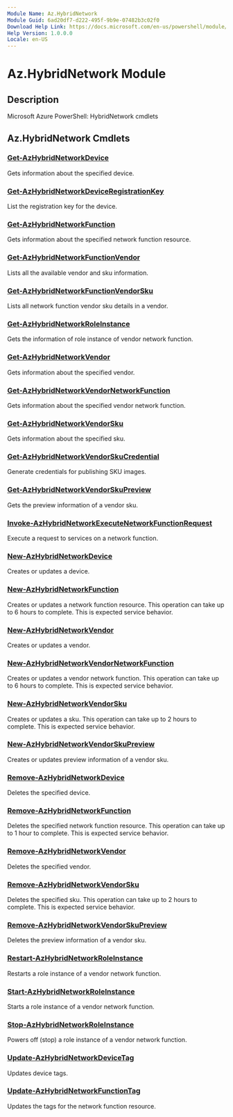 ```yaml
---
Module Name: Az.HybridNetwork
Module Guid: 6ad20df7-d222-495f-9b9e-07482b3c02f0
Download Help Link: https://docs.microsoft.com/en-us/powershell/module/az.hybridnetwork
Help Version: 1.0.0.0
Locale: en-US
---
```


# Az.HybridNetwork Module
## Description
Microsoft Azure PowerShell: HybridNetwork cmdlets

## Az.HybridNetwork Cmdlets
### [Get-AzHybridNetworkDevice](Get-AzHybridNetworkDevice.md)
Gets information about the specified device.

### [Get-AzHybridNetworkDeviceRegistrationKey](Get-AzHybridNetworkDeviceRegistrationKey.md)
List the registration key for the device.

### [Get-AzHybridNetworkFunction](Get-AzHybridNetworkFunction.md)
Gets information about the specified network function resource.

### [Get-AzHybridNetworkFunctionVendor](Get-AzHybridNetworkFunctionVendor.md)
Lists all the available vendor and sku information.

### [Get-AzHybridNetworkFunctionVendorSku](Get-AzHybridNetworkFunctionVendorSku.md)
Lists all network function vendor sku details in a vendor.

### [Get-AzHybridNetworkRoleInstance](Get-AzHybridNetworkRoleInstance.md)
Gets the information of role instance of vendor network function.

### [Get-AzHybridNetworkVendor](Get-AzHybridNetworkVendor.md)
Gets information about the specified vendor.

### [Get-AzHybridNetworkVendorNetworkFunction](Get-AzHybridNetworkVendorNetworkFunction.md)
Gets information about the specified vendor network function.

### [Get-AzHybridNetworkVendorSku](Get-AzHybridNetworkVendorSku.md)
Gets information about the specified sku.

### [Get-AzHybridNetworkVendorSkuCredential](Get-AzHybridNetworkVendorSkuCredential.md)
Generate credentials for publishing SKU images.

### [Get-AzHybridNetworkVendorSkuPreview](Get-AzHybridNetworkVendorSkuPreview.md)
Gets the preview information of a vendor sku.

### [Invoke-AzHybridNetworkExecuteNetworkFunctionRequest](Invoke-AzHybridNetworkExecuteNetworkFunctionRequest.md)
Execute a request to services on a network function.

### [New-AzHybridNetworkDevice](New-AzHybridNetworkDevice.md)
Creates or updates a device.

### [New-AzHybridNetworkFunction](New-AzHybridNetworkFunction.md)
Creates or updates a network function resource.
This operation can take up to 6 hours to complete.
This is expected service behavior.

### [New-AzHybridNetworkVendor](New-AzHybridNetworkVendor.md)
Creates or updates a vendor.

### [New-AzHybridNetworkVendorNetworkFunction](New-AzHybridNetworkVendorNetworkFunction.md)
Creates or updates a vendor network function.
This operation can take up to 6 hours to complete.
This is expected service behavior.

### [New-AzHybridNetworkVendorSku](New-AzHybridNetworkVendorSku.md)
Creates or updates a sku.
This operation can take up to 2 hours to complete.
This is expected service behavior.

### [New-AzHybridNetworkVendorSkuPreview](New-AzHybridNetworkVendorSkuPreview.md)
Creates or updates preview information of a vendor sku.

### [Remove-AzHybridNetworkDevice](Remove-AzHybridNetworkDevice.md)
Deletes the specified device.

### [Remove-AzHybridNetworkFunction](Remove-AzHybridNetworkFunction.md)
Deletes the specified network function resource.
This operation can take up to 1 hour to complete.
This is expected service behavior.

### [Remove-AzHybridNetworkVendor](Remove-AzHybridNetworkVendor.md)
Deletes the specified vendor.

### [Remove-AzHybridNetworkVendorSku](Remove-AzHybridNetworkVendorSku.md)
Deletes the specified sku.
This operation can take up to 2 hours to complete.
This is expected service behavior.

### [Remove-AzHybridNetworkVendorSkuPreview](Remove-AzHybridNetworkVendorSkuPreview.md)
Deletes the preview information of a vendor sku.

### [Restart-AzHybridNetworkRoleInstance](Restart-AzHybridNetworkRoleInstance.md)
Restarts a role instance of a vendor network function.

### [Start-AzHybridNetworkRoleInstance](Start-AzHybridNetworkRoleInstance.md)
Starts a role instance of a vendor network function.

### [Stop-AzHybridNetworkRoleInstance](Stop-AzHybridNetworkRoleInstance.md)
Powers off (stop) a role instance of a vendor network function.

### [Update-AzHybridNetworkDeviceTag](Update-AzHybridNetworkDeviceTag.md)
Updates device tags.

### [Update-AzHybridNetworkFunctionTag](Update-AzHybridNetworkFunctionTag.md)
Updates the tags for the network function resource.

